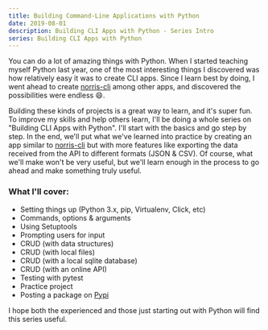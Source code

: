 ```yaml
---
title: Building Command-Line Applications with Python
date: 2019-08-01
description: Building CLI Apps with Python - Series Intro
series: Building CLI Apps with Python
---
```


You can do a lot of amazing things with Python. When I started teaching myself Python last year, one of the most interesting things I discovered was how relatively easy it was to create CLI apps. Since I learn best by doing, I went ahead to create [norris-cli](https://github.com/wangonya/norris-cli) among other apps, and discovered the possibilities were endless 😄.

Building these kinds of projects is a great way to learn, and it's super fun. To improve my skills and help others learn, I'll be doing a whole series on "Building CLI Apps with Python". I'll start with the basics and go step by step. In the end, we'll put what we've learned into practice by creating an app similar to [norris-cli](https://github.com/wangonya/norris-cli) but with more features like exporting the data received from the API to different formats (JSON & CSV). Of course, what we'll make won't be very useful, but we'll learn enough in the process to go ahead and make something truly useful.

### What I'll cover:
* Setting things up (Python 3.x, pip, Virtualenv, Click, etc)
* Commands, options & arguments
* Using Setuptools
* Prompting users for input
* CRUD (with data structures)
* CRUD (with local files)
* CRUD (with a local sqlite database)
* CRUD (with an online API)
* Testing with pytest
* Practice project
* Posting a package on [Pypi](https://pypi.org/)

I hope both the experienced and those just starting out with Python will find this series useful.
